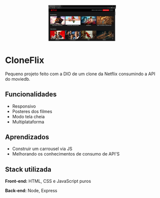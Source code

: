 <h1 align="center">
  <img alt="Clone Netflix" title="Clone Neflix" src=".github/capa.png" width="220px" />
</h1>

# CloneFlix

Pequeno projeto feito com a DIO de um clone da Netflix consumindo a API do moviedb.

## Funcionalidades

- Responsivo
- Posteres dos filmes
- Modo tela cheia
- Multiplataforma


## Aprendizados

- Construir um carrousel via JS
- Melhorando os conhecimentos de consumo de API'S

## Stack utilizada

**Front-end:** HTML, CSS e JavaScript puros

**Back-end:** Node, Express
